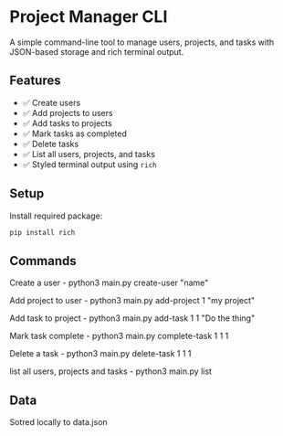 # Project Manager CLI

A simple command-line tool to manage users, projects, and tasks with JSON-based storage and rich terminal output.

## Features

- ✅ Create users
- ✅ Add projects to users
- ✅ Add tasks to projects
- ✅ Mark tasks as completed
- ✅ Delete tasks
- ✅ List all users, projects, and tasks
- ✅ Styled terminal output using `rich`

## Setup

Install required package:

```bash
pip install rich


```

## Commands

Create a user - python3 main.py create-user "name"

Add project to user - python3 main.py add-project 1 "my project"

Add task to project - python3 main.py add-task 1 1 "Do the thing"

Mark task complete - python3 main.py complete-task 1 1 1

Delete a task - python3 main.py delete-task 1 1 1

list all users, projects and tasks - python3 main.py list

## Data

Sotred locally to data.json

